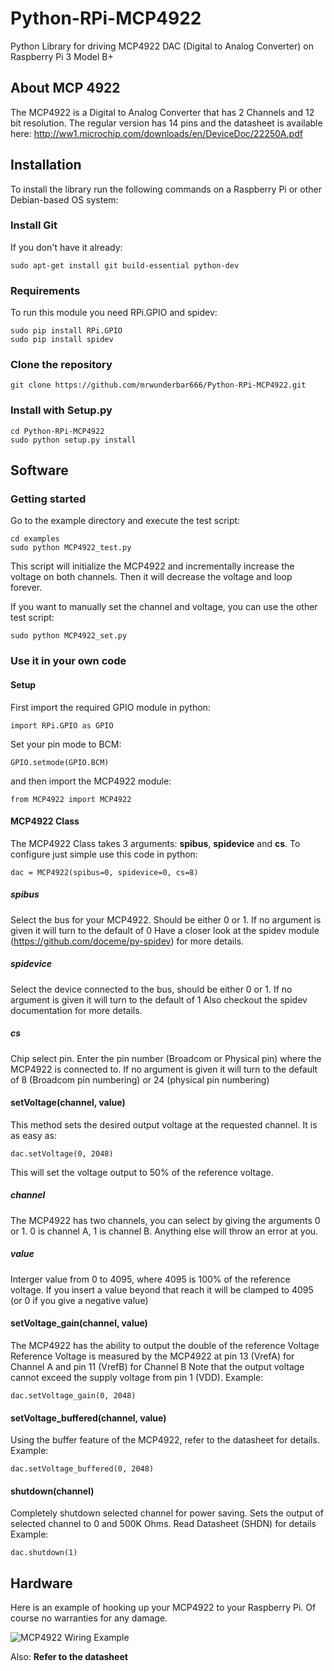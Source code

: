 # Python-RPi-MCP4922
Python Library for driving MCP4922 DAC (Digital to Analog Converter) on Raspberry Pi 3 Model B+

## About MCP 4922
The MCP4922 is a Digital to Analog Converter that has 2 Channels and 12 bit resolution.
The regular version has 14 pins and the datasheet is available here: http://ww1.microchip.com/downloads/en/DeviceDoc/22250A.pdf

## Installation

To install the library run the following commands on a Raspberry Pi or other Debian-based OS system:

### Install Git 
If you don't have it already:

    sudo apt-get install git build-essential python-dev
    
### Requirements
To run this module you need RPi.GPIO and spidev:

    sudo pip install RPi.GPIO
    sudo pip install spidev
    
### Clone the repository

    git clone https://github.com/mrwunderbar666/Python-RPi-MCP4922.git
    
### Install with Setup.py

    cd Python-RPi-MCP4922
    sudo python setup.py install

## Software
### Getting started

Go to the example directory and execute the test script:

    cd examples
    sudo python MCP4922_test.py
    
This script will initialize the MCP4922 and incrementally increase the voltage on both channels. Then it will decrease the voltage and loop forever.

If you want to manually set the channel and voltage, you can use the other test script:

    sudo python MCP4922_set.py
    
### Use it in your own code

#### Setup
First import the required GPIO module in python:
    
    import RPi.GPIO as GPIO

Set your pin mode to BCM:

    GPIO.setmode(GPIO.BCM) 

and then import the MCP4922 module:

    from MCP4922 import MCP4922
    
#### MCP4922 Class
The MCP4922 Class takes 3 arguments: **spibus**, **spidevice** and **cs**.
To configure just simple use this code in python:

    dac = MCP4922(spibus=0, spidevice=0, cs=8)

##### spibus
Select the bus for your MCP4922. Should be either 0 or 1. 
If no argument is given it will turn to the default of 0
Have a closer look at the spidev module (https://github.com/doceme/py-spidev) for more details.

##### spidevice
Select the device connected to the bus, should be either 0 or 1.
If no argument is given it will turn to the default of 1
Also checkout the spidev documentation for more details.

##### cs
Chip select pin. Enter the pin number (Broadcom or Physical pin) where the MCP4922 is connected to.
If no argument is given it will turn to the default of 8 (Broadcom pin numbering) or 24 (physical pin numbering)

 
#### setVoltage(channel, value)
This method sets the desired output voltage at the requested channel. It is as easy as:

    dac.setVoltage(0, 2048)

This will set the voltage output to 50% of the reference voltage.

##### channel
The MCP4922 has two channels, you can select by giving the arguments 0 or 1.
0 is channel A, 1 is channel B.
Anything else will throw an error at you.

##### value
Interger value from 0 to 4095, where 4095 is 100% of the reference voltage.
If you insert a value beyond that reach it will be clamped to 4095 (or 0 if you give a negative value)

#### setVoltage_gain(channel, value)
The MCP4922 has the ability to output the double of the reference Voltage
Reference Voltage is measured by the MCP4922 at pin 13 (VrefA) for Channel A and pin 11 (VrefB) for Channel B
Note that the output voltage cannot exceed the supply voltage from pin 1 (VDD).
Example:

    dac.setVoltage_gain(0, 2048)
    
#### setVoltage_buffered(channel, value)
Using the buffer feature of the MCP4922, refer to the datasheet for details.
Example:

    dac.setVoltage_buffered(0, 2048)

#### shutdown(channel)
Completely shutdown selected channel for power saving. Sets the output of selected channel to 0 and 500K Ohms. Read Datasheet (SHDN) for details
Example:
    
    dac.shutdown(1)
    
## Hardware

Here is an example of hooking up your MCP4922 to your Raspberry Pi.
Of course no warranties for any damage.

![MCP4922 Wiring Example](https://github.com/mrwunderbar666/Python-RPi-MCP4922/raw/master/documentation/mcp4922sketch_bb.png)

Also: **Refer to the datasheet**


